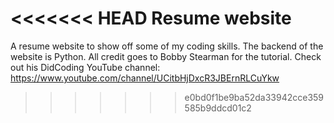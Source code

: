 <<<<<<< HEAD
Resume website
=======
A resume website to show off some of my coding skills. The backend of the website is Python.
All credit goes to Bobby Stearman for the tutorial. Check out his DidCoding YouTube channel: https://www.youtube.com/channel/UCitbHjDxcR3JBErnRLCuYkw

>>>>>>> e0bd0f1be9ba52da33942cce359585b9ddcd01c2
